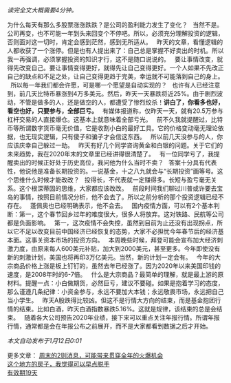 *读完全文大概需要4分钟。*  
  
  
为什么每天有那么多股票涨涨跌跌？是公司的盈利能力发生了变化？
 
当然不是。公司再变，也不可能一年到头来回变个不停吧。所以，必须充分理解投资的逻辑，否则面对这一切时，肯定会感到茫然，感到无所适从。
 
昨天的文章，看懂逻辑的人都收获了一个涨停。但是也有人提出来了：自己总是掌握不好卖出的时机。所以我一再强调，必须掌握投资的知识才行，这不是随口说说的。
 
要让事情改变，就得先改变自己。要让事情变得更好，就得先让自己变得更好。一个人如果不先改正自己的缺点和不足之处，让自己变得更趋于完美，幸运就不可能落到自己的身上。
 
所以每一年我们都会许愿，可是哪一个愿望是自动实现的？
 
也许有人已经注意到，前几天比特币暴涨到4万多美元。然后，昨天一天暴跌将近25%。由于剧烈波动，不管是做多的人，还是做空的人，都遭受了惨烈绞杀！**讲白了，你看多也好，看空也好，只要参与，全部巨亏。**
 
有媒体报道称，仅昨天一天，就有20.5万参与杠杆交易的人直接爆仓。这基本上就意味着全部亏光。
 
前不久我就提醒过，比特币等所谓数字货币毫无价值，它是收割小白的最好工具。它的价格变动毫无理论依据，也无现实逻辑，只有傻子和骗子才会信这东西。
 
所以前几天没参与的人，你应该庆幸自己躲过一劫。
 
昨天有好几个同学咨询黄金和白银的问题。关于它们的未来趋势，我在2020年末的文章里已经讲得很清楚了。
 
有一位同学亏了，我提醒卖出的时候正好处于历史高位，我问他为什么当时不卖？
 
答案十分具有代表性，他说他是准备长期投资的。一说基金，十之八九就会与“长期投资”画等号。这个思维什么时候才能改改？
 
投得长，不代表就一定赚得多。长短与盈亏毫无关系。这个根深蒂固的思维，大家都应该改改。
 
前段时间我们聊过川普或许要去宝岛的事情，按照目前情况分析，他不会去了。所以之前分析的那个投资逻辑已经不存在。
 
蓬佩奥也已经明确表示，他不会去。
 
国内疫情方面，可以有2个基本判断：第一，这个春节回乡过年的难度很大，很多人将放弃。这对铁路、民航等公司都是负面影响。
 
第一，这次疫情不会失控，虽然到目前为止还没有出现拐点，所以它不足以改变目前中国经济已经恢复的态势，大家不必担忧今年春节后的经济基本面。这事关资本市场的投资方向。
 
本周晚些时候，拜登可能会宣布加大经济刺激力度，由原来每人600美元补贴，加大到2000美元，甚至更多。今年即使没有新的刺激计划，美国也将再印3万亿美元。当然，新的计划一定会有。
 
今年的大宗商品价格上涨是板上钉钉的，虽然去年已经涨了。因为2020年以来美国印钱的速度，是2008年时的6-7倍。
 
什么是大宗商品？最简单的理解，就是最上游的原材料。提醒一点：小白做期货，必然巨亏，建议不要碰。如果是抱着学习的态度，那么谨遵几条纪律：小资金参与，永远不要加大本钱；永远敬畏市场，永远把自己当小学生。
 
昨天A股跌得比较凶。但这不是行情大方向的结束，而是基金抱团行情的结束。比如白酒，昨天白酒指数暴跌5.16%。这就是规律，该结束的总是会结束。
 
随着各大公司预告2020年业绩，接下来可以重点关注年报行情。所谓年报行情，通常都是会在年报公布之前展开，而不是大家都看到数据之后才开始。
  
*本文自动发布于1月12日0:01*
  
更多文章：
[周末的2则消息，可能带来贯穿全年的火爆机会][2]  
[这个地方的房子，我觉得可以早点脱手][Link 1]  
[有效期19天][19]  
  

[2]: http://mp.weixin.qq.com/s?__biz=MzU0NTkyOTAzMw==&mid=2247491128&idx=1&sn=4aaa9d5ac79d1135d4f82f6cf7d6c022&chksm=fb643c1ecc13b5087af68bd9eb89010ea784a79b6aa38209d9494a7c1c7dd4cbea64336d5d96&scene=21#wechat_redirect
[Link 1]: http://mp.weixin.qq.com/s?__biz=MzU0NTkyOTAzMw==&mid=2247491124&idx=1&sn=7ecfe90535d69c7f96b81a413405e129&chksm=fb643c12cc13b5044f78b7957d4c3bb4a74ebcf4a7f8de9b48c9b355af9b2948efe17afd8d0d&scene=21#wechat_redirect
[19]: http://mp.weixin.qq.com/s?__biz=MzU0NTkyOTAzMw==&mid=2247491110&idx=1&sn=2476914c4e4ca2fbd04f1f4124beda9f&chksm=fb643c00cc13b5164a1c83af6598033855cbc20fb755fb2851d2cd5f3b6593b7a7fe2e9ff547&scene=21#wechat_redirect